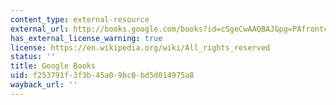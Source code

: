 ```yaml
---
content_type: external-resource
external_url: http://books.google.com/books?id=cSgeCwAAQBAJ&pg=PAfrontcover
has_external_license_warning: true
license: https://en.wikipedia.org/wiki/All_rights_reserved
status: ''
title: Google Books
uid: f253791f-3f3b-45a0-9bc0-bd5d014975a8
wayback_url: ''
---
```


